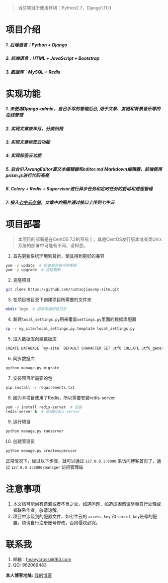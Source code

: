 > 当前项目所使用环境：Python2.7，Django1.11.0

# 项目介绍
##### 1. 后端语言：Python + Django
##### 2. 前端语言：HTML + JavaScript + Bootstrap
##### 3. 数据库：MySQL + Redis

# 实现功能
##### 1. 未使用Django-admin，自己手写的管理后台, 用于文章、友链和背景音乐等的在线管理
##### 2. 实现文章按年月，分类归档
##### 3. 实现文章标签云功能
##### 4. 实现标签云功能
##### 5. 后台引入wangEditor富文本编辑器和editor.md Markdown编辑器，前端使用prism.js进行代码高亮
##### 6. Celery + Redis + Supervisor进行异步任务和定时任务的启动和进程管理
##### 7. 接入[七牛云存储](https://www.qiniu.com/)，文章中的图片通过接口上传到七牛云

# 项目部署
> 本项目的部署是在CentOS 7.2的系统上，其他CentOS发行版本或者类Unix系统的部署中可能有不同，请知悉。
      

1. 首先更新系统环境到最新，使其得到更好的兼容
```bash
yum -y update  # 检查是否有可用更新
yum -y upgrade  # 应用更新
```    
2. 克隆项目
```bash
git clone https://github.com/runtaojiao/my-site.git
```    
3. 在项目根目录下创建项目所需要的文件夹
```bash
mkdir logs  # 用来存储项目日志
```    
4. 新建`local_settings.py`用来覆盖`settings.py`里面的数据库配置
```bash
cp -r my_site/local_settings.py.template local_settings.py
```
5. 进入数据库创建数据库
```bash
CREATE DATABASE `my-site` DEFAULT CHARACTER SET utf8 COLLATE utf8_general_ci;
```
6. 同步数据库
```bash
python manage.py migrate
```
7. 安装项目所需要的包
```bash
pip install -r requirements.txt
```
8. 因为本项目使用了Redis，所以需要安装redis-server
```bash
yum -y install redis-server  # 安装
redis-server &  # 启动Redis-server
```
9. 运行项目
```bash
python manage.py runserver
```
10. 创建管理员
```bash
python manage.py createsuperuser
```
正常情况下，经过以下步骤，就可以通过 `127.0.0.1:8000` 来访问博客首页了，通过  `127.0.0.1:8000/manager` 访问管理端

# 注意事项
1. 本文档可能尚有遗漏或者不当之处，如遇问题，如造成困惑请尽量自行处理或者联系作者，敬请谅解。
2. 项目中涉及到的配置文件，如七牛云的 `access_key` 和 `secret_key`账号的配置，烦请自行注册账号修改，否则侵权必究。

# 联系我
1. 邮箱：heavycross@163.com
2. QQ: 962069483

**本人博客地址:** [我的博客](http://runtao.sndz.top)
